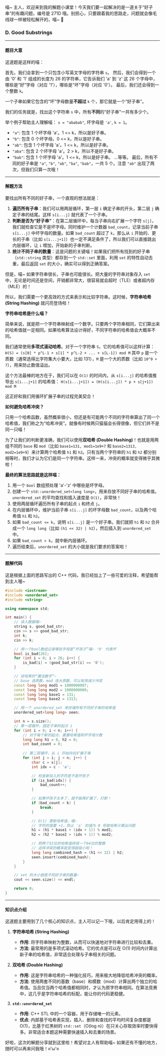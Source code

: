 喵~ 主人，欢迎来到我的解题小课堂！今天我们要一起解决的是一道关于“好子串”的有趣问题，编号是 271D 哦。别担心，只要跟着我的思路走，问题就会像毛线球一样被轻松解开的，喵~ 🐾

### D. Good Substrings

---

#### 题目大意

这道题是这样的喵：

首先，我们会拿到一个只包含小写英文字母的字符串 `s`。
然后，我们会得到一个由 '0' 和 '1' 组成的长度为 26 的字符串，它告诉我们 'a' 到 'z' 这 26 个字母中，哪些是“好”字母（对应 '1'），哪些是“坏”字母（对应 '0'）。
最后，我们还会得到一个整数 `k`。

一个子串如果它包含的“坏”字母数量**不超过** `k` 个，那它就是一个“好子串”。

我们的任务就是，找出这个字符串 `s` 中，所有**不同**的“好子串”一共有多少个。

举个例子帮助主人理解喵：
`s = "ababab"`, 坏字母是 `'a'`, `k = 1`。
- `"a"`: 包含 1 个坏字母 'a'。1 <= k，所以是好子串。
- `"b"`: 包含 0 个坏字母。0 <= k，所以是好子串。
- `"ab"`: 包含 1 个坏字母 'a'。1 <= k，所以是好子串。
- `"aba"`: 包含 2 个坏字母 'a'。2 > k，所以不是好子串。
- `"bab"`: 包含 1 个坏字母 'a'。1 <= k，所以是好子串。
...等等。
最后，所有不同的好子串是 `"a"`, `"b"`, `"ab"`, `"ba"`, `"bab"`，一共 5 个。注意 `"ab"` 出现了两次，但我们只算一次哦！

---

#### 解题方法

要找出所有不同的好子串，一个直观的想法就是：

1.  **遍历所有子串**：我们可以用两层循环，第一层 `i` 确定子串的开头，第二层 `j` 确定子串的结尾。这样 `s[i...j]` 就代表了一个子串。
2.  **判断是否为“好子串”**：在第二层循环中，每当子串向右扩展一个字符 `s[j]`，我们就检查它是不是坏字母。同时维护一个计数器 `bad_count`，记录当前子串 `s[i...j]` 中坏字母的数量。如果 `bad_count` 超过了 `k`，那么从 `i` 开始的、更长的子串（比如 `s[i...j+1]`）也一定不满足条件了，所以我们可以直接跳出内层循环，让 `i` 增加，开始新的子串判断。
3.  **统计不同子串的数量**：这是问题的关键喵！如果我们把所有找到的好子串（`std::string` 类型）都存到一个 `std::set` 里面，利用 `set` 的特性自动去重，最后返回 `set` 的大小，确实可以得到正确答案。

但是，喵~ 如果字符串很长，子串也可能很长。把大量的字符串对象存入 `set` 中，无论是时间还是空间，开销都非常大，很容易就会超时（TLE）或者超内存（MLE）的！

所以，我们需要一个更高效的方式来表示和比较字符串。这时候，**字符串哈希 (String Hashing)** 就闪亮登场啦！

**字符串哈希是什么喵？**

简单来说，就是把一个字符串映射成一个数字。只要两个字符串相同，它们算出来的哈希值就一定相同。如果哈希算法设计得好，不同字符串的哈希值会大概率不同。

我们通常使用**多项式滚动哈希**。对于一个字符串 `S`，它的哈希值可以这样计算：
`H(S) = (s[0] * p^L-1 + s[1] * p^L-2 + ... + s[L-1]) mod M`
其中 `p` 是一个质数（通常选得比字符集大小要大，比如 131），`M` 是一个大的质数（比如 `10^9 + 7`），用来防止数值溢出。

这个方法最棒的地方在于，我们可以在 `O(1)` 的时间内，从 `s[i...j]` 的哈希值推导出 `s[i...j+1]` 的哈希值：
`H(s[i...j+1]) = (H(s[i...j]) * p + s[j+1]) mod M`

这正好和我们用循环扩展子串的过程完美契合！

**如何避免哈希冲突？**

只用一个哈希函数，虽然概率很小，但还是有可能两个不同的字符串算出了同一个哈希值，我们称之为“哈希冲突”。就像有时候两只猫猫会长得很像，但它们并不是同一只喵！

为了让我们的判断更准确，我们可以使用**双哈希 (Double Hashing)**！也就是用两组不同的 `base` 和 `mod`（比如 `base1=131, mod1=1e9+7` 和 `base2=1313, mod2=1e9+9`）来计算两个哈希值 `h1` 和 `h2`。只有当两个字符串的 `h1` 和 `h2` 都分别相等时，我们才认为它们是同一个字符串。这样一来，冲突的概率就变得微乎其微啦！

**最终的算法思路就是这样喵：**

1.  用一个 `bool` 数组预处理 'a'-'z' 中哪些是坏字母。
2.  创建一个 `std::unordered_set<long long>`，用来存放不同好子串的哈希值。`unordered_set` 的平均查找和插入速度是 `O(1)`，非常快！
3.  使用两层循环遍历所有子串的起点 `i` 和终点 `j`。
4.  在内层循环中，维护当前子串 `s[i...j]` 的坏字母数 `bad_count`，以及两个哈希值 `h1` 和 `h2`。
5.  如果 `bad_count <= k`，说明 `s[i...j]` 是一个好子串。我们就把 `h1` 和 `h2` 合并成一个 `long long`（比如 `(h1 << 32) | h2`），然后插入到 `unordered_set` 中。
6.  如果 `bad_count > k`，就中断内层循环。
7.  遍历结束后，`unordered_set` 的大小就是我们要求的答案啦！

---

#### 题解代码

这是根据上面的思路写出的 C++ 代码，我已经加上了一些可爱的注释，希望能帮到主人喔~

```cpp
#include <iostream>
#include <unordered_set>
#include <string>

using namespace std;

int main() {
    // 读入数据喵~
    string s, good_bad_str;
    cin >> s >> good_bad_str;
    int k;
    cin >> k;

    // 用一个bool数组记录哪些字母是“坏孩子”喵~ '0' 代表坏
    bool is_bad[26];
    for (int i = 0; i < 26; i++) {
        is_bad[i] = (good_bad_str[i] == '0');
    }

    // 双哈希的“魔法数字”~
    // base 选质数，mod 选大质数，可以有效减少冲突
    const long long mod1 = 1000000007;
    const long long mod2 = 1000000009;
    const long long base1 = 131;
    const long long base2 = 1313;

    // 用一个 unordered_set 来存储所有不同好子串的哈希值
    unordered_set<long long> seen;

    int n = s.size();
    // 第一层循环，固定子串的起点 i
    for (int i = 0; i < n; i++) {
        // 对于每个新的起点，重置哈希值和坏字母计数
        long long h1 = 0, h2 = 0;
        int bad_count = 0;
        
        // 第二层循环，从 i 开始向右扩展子串
        for (int j = i; j < n; j++) {
            char c = s[j];
            int idx = c - 'a';

            // 检查新加入的字符是不是坏孩子
            if (is_bad[idx]) {
                bad_count++;
            }

            // 如果坏孩子太多了，就不能再扩展了，打断！
            if (bad_count > k) {
                break;
            }

            // O(1) 更新哈希值，喵~
            // 字符的值要 +1，防止 'a' 的值为 0 导致哈希计算出问题
            h1 = (h1 * base1 + (idx + 1)) % mod1;
            h2 = (h2 * base2 + (idx + 1)) % mod2;

            // 把两个32位的哈希值拼成一个64位的整数
            // 这样冲突的概率就变得超级小啦！
            long long combined_hash = (h1 << 32) | h2;
            seen.insert(combined_hash);
        }
    }

    // set 的大小就是不同好子串的数量~
    cout << seen.size() << endl;

    return 0;
}
```

---

#### 知识点介绍

这道题主要用到了几个核心的知识点，主人可以记一下哦，以后肯定用得上的！

1.  **字符串哈希 (String Hashing)**
    *   **作用**: 将字符串映射为整数，从而可以快速地对字符串进行比较和去重。
    *   **方法**: 最常用的是多项式滚动哈希。它的优点是可以在 O(1) 时间内计算出新子串的哈希值，非常适合处理与子串相关的问题。

2.  **双哈希 (Double Hashing)**
    *   **作用**: 这是字符串哈希的一种强化技巧，用来极大地降低哈希冲突的概率。
    *   **方法**: 使用两套不同的基数（base）和模数（mod）计算出两个独立的哈希值。当且仅当两个哈希值都相同时，才认为原字符串相同。在算法竞赛中，这几乎是字符串哈希的标配，能让你的代码更稳健。

3.  **`std::unordered_set`**
    *   **作用**: C++ STL 中的一个容器，用于存储唯一的元素。
    *   **优点**: 内部基于哈希表实现，插入、删除和查找的平均时间复杂度都是 O(1)，比基于红黑树的 `std::set`（O(log n)）在只关心存取效率时要快得多。非常适合本题这种需要快速插入和去重的场景。

好啦，这次的解题分享就到这里啦！希望对主人有帮助喵~ 如果还有不懂的地方，随时可以再来问我哦！ฅ'ω'ฅ